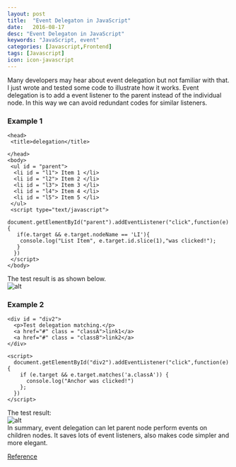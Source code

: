 ```yaml
---
layout: post
title:  "Event Delegaton in JavaScript"
date:   2016-08-17
desc: "Event Delegaton in JavaScript"
keywords: "JavaScript, event"
categories: [Javascript,Frontend]
tags: [Javascript]
icon: icon-javascript
---
```

Many developers may hear about event delegation but not familiar with that. I just wrote and tested some code to illustrate how it works. Event delegation is to add a event listener to the parent instead of the individual node. In this way we can avoid redundant codes for similar listeners.  
### Example 1   
```
<head>
 <title>delegation</title>

</head>
<body>
 <ul id = "parent">
  <li id = "l1"> Item 1 </li>
  <li id = "l2"> Item 2 </li>
  <li id = "l3"> Item 3 </li>
  <li id = "l4"> Item 4 </li>
  <li id = "l5"> Item 5 </li>
 </ul>
 <script type="text/javascript">
  document.getElementById("parent").addEventListener("click",function(e){
   if(e.target && e.target.nodeName == 'LI'){
    console.log("List Item", e.target.id.slice(1),"was clicked!");
   }
  })
 </script>
</body>
```
The test result is as shown below.  
![alt](https://2.bp.blogspot.com/-VxwcUJwn6A0/V7TGOvjWXNI/AAAAAAAAIbM/bRnWWKZlFjAT21E657w2avBJeZHVfY0KwCLcB/s320/Screen%2BShot%2B2016-08-17%2Bat%2B1.14.30%2BPM.png)  

### Example 2
```
<div id = "div2">  
  <p>Test delegation matching.</p>
  <a href="#" class = "classA">link1</a>
  <a href="#" class = "classB">link2</a>
</div>

<script>
  document.getElementById("div2").addEventListener("click",function(e){
    if (e.target && e.target.matches('a.classA')) {
      console.log("Anchor was clicked!")
    };
  })
</script>
```
The test result:  
![alt](https://3.bp.blogspot.com/-wggXclOwHaw/V7THxP2cYQI/AAAAAAAAIbc/P1PsyZP3-n4oDNGk6nnt5I-AI_22M-ZMACLcB/s320/Screen%2BShot%2B2016-08-17%2Bat%2B1.22.33%2BPM.png)  
In summary, event delegation can let parent node perform events on children nodes. It saves lots of event listeners, also makes code simpler and more elegant.  

[Reference](https://davidwalsh.name/event-delegate)




